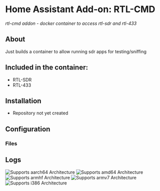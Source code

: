 # Home Assistant Add-on: RTL-CMD

_rtl-cmd addon - docker container to access rtl-sdr and rtl-433_

## About
 Just builds a container to allow running sdr apps for testing/sniffing

## Included in the container:
- RTL-SDR
- RTL-433



## Installation
- Repository not yet created

## Configuration

### Files

## Logs 


![Supports aarch64 Architecture][aarch64-shield]
![Supports amd64 Architecture][amd64-shield]
![Supports armhf Architecture][armhf-shield]
![Supports armv7 Architecture][armv7-shield]
![Supports i386 Architecture][i386-shield]

[aarch64-shield]: https://img.shields.io/badge/aarch64-yes-green.svg
[amd64-shield]: https://img.shields.io/badge/amd64-yes-green.svg
[armhf-shield]: https://img.shields.io/badge/armhf-yes-green.svg
[armv7-shield]: https://img.shields.io/badge/armv7-yes-green.svg
[i386-shield]: https://img.shields.io/badge/i386-yes-green.svg


